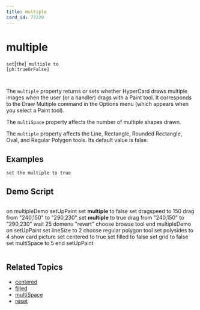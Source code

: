 ```yaml
---
title: multiple
card_id: 77229
---
```


# multiple

` set `[`the`]<code> multiple to [ph:trueOrFalse]

</code>The `multiple` property returns or sets whether HyperCard draws multiple images when the user (or a handler) drags with a Paint tool. It corresponds to the Draw Multiple command in the Options menu (which appears when you select a Paint tool).  

The `multiSpace` property affects the number of multiple shapes drawn. 

 The `multiple` property affects the Line, Rectangle, Rounded Rectangle, Oval, and Regular Polygon tools. Its default value is false. 


## Examples

```
set the multiple to true
```

## Demo Script

```
```
on multipleDemo
 setUpPaint
 set <b>multiple</b> to false
 set dragspeed to 150
 drag from "240,150" to "290,230"
 set <b>multiple</b> to true
 drag from "240,150" to "290,230"
 wait 25
 domenu "revert"
 choose browse tool
end multipleDemo
on setUpPaint
 set lineSize to 2
 choose regular polygon tool
 set polysides to 4
 show card picture
 set centered to true
 set filled to false
 set grid to false
 set multiSpace to 5
end setUpPaint
```
```

## Related Topics

* [centered](/HyperTalkReference/properties/centered)
* [filled](/HyperTalkReference/properties/filled)
* [multiSpace](/HyperTalkReference/properties/multiSpace)
* [reset](/HyperTalkReference/commands/reset)
